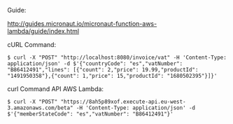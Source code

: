 Guide: 

http://guides.micronaut.io/micronaut-function-aws-lambda/guide/index.html


cURL Command:

`$ curl -X "POST" "http://localhost:8080/invoice/vat" -H 'Content-Type: application/json' -d $'{"countryCode": "es","vatNumber": "B86412491","lines": [{"count": 2,"price": 19.99,"productId": "1491950358"},{"count": 1,"price": 15,"productId": "1680502395"}]}'`

curl Command API AWS Lambda:

`$ curl -X "POST" "https://8ah5p89xof.execute-api.eu-west-3.amazonaws.com/beta" -H 'Content-Type: application/json' -d $'{"memberStateCode": "es","vatNumber": "B86412491"}'`

